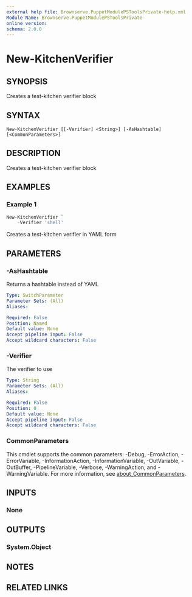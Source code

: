 ```yaml
---
external help file: Brownserve.PuppetModulePSToolsPrivate-help.xml
Module Name: Brownserve.PuppetModulePSToolsPrivate
online version:
schema: 2.0.0
---
```


# New-KitchenVerifier

## SYNOPSIS
Creates a test-kitchen verifier block

## SYNTAX

```
New-KitchenVerifier [[-Verifier] <String>] [-AsHashtable] [<CommonParameters>]
```

## DESCRIPTION
Creates a test-kitchen verifier block

## EXAMPLES

### Example 1
```powershell
New-KitchenVerifier `
    -Verifier 'shell'
```

Creates a test-kitchen verifier in YAML form

## PARAMETERS

### -AsHashtable
Returns a hashtable instead of YAML

```yaml
Type: SwitchParameter
Parameter Sets: (All)
Aliases:

Required: False
Position: Named
Default value: None
Accept pipeline input: False
Accept wildcard characters: False
```

### -Verifier
The verifier to use

```yaml
Type: String
Parameter Sets: (All)
Aliases:

Required: False
Position: 0
Default value: None
Accept pipeline input: False
Accept wildcard characters: False
```

### CommonParameters
This cmdlet supports the common parameters: -Debug, -ErrorAction, -ErrorVariable, -InformationAction, -InformationVariable, -OutVariable, -OutBuffer, -PipelineVariable, -Verbose, -WarningAction, and -WarningVariable. For more information, see [about_CommonParameters](http://go.microsoft.com/fwlink/?LinkID=113216).

## INPUTS

### None
## OUTPUTS

### System.Object
## NOTES

## RELATED LINKS
